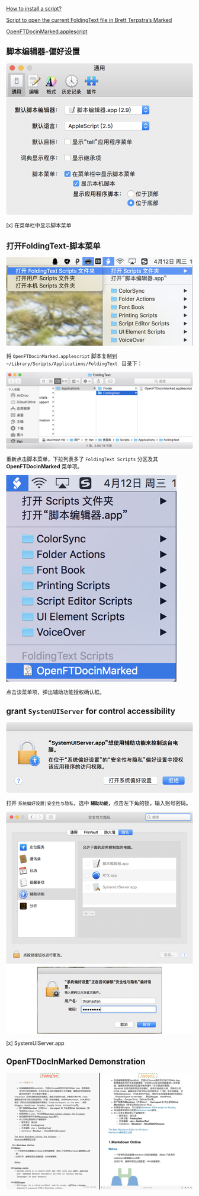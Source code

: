 [How to install a script?](http://support.foldingtext.com/t/how-to-install-a-script/75/5)

[Script to open the current FoldingText file in Brett Terpstra’s Marked](http://support.foldingtext.com/t/script-to-open-the-current-foldingtext-file-in-brett-terpstras-marked/189)

[OpenFTDocinMarked.applescript](https://github.com/RobTrew/txtquery-tools/blob/master/utilities/OpenFTDocinMarked.applescript)

脚本编辑器-偏好设置
---

![1-脚本编辑器-偏好设置](OpenFTDocinMarked/1-脚本编辑器-偏好设置.png)

[x] 在菜单栏中显示脚本菜单

打开FoldingText-脚本菜单
---

![2-打开FoldingText-脚本菜单](OpenFTDocinMarked/2-打开FoldingText-脚本菜单.png)

将 `OpenFTDocinMarked.applescript` 脚本复制到 `~/Library/Scripts/Applications/FoldingText ` 目录下：

![3-FoldingText_Scripts](OpenFTDocinMarked/3-FoldingText_Scripts.png)

重新点击脚本菜单，下拉列表多了 `FoldingText Scripts` 分区及其  **OpenFTDocinMarked** 菜单项。

![4-打开FoldingText-OpenFTDocinMarked](OpenFTDocinMarked/4-打开FoldingText-OpenFTDocinMarked.png)

点击该菜单项，弹出辅助功能授权确认框。

grant `SystemUIServer` for control accessibility
---

![5-SystemUIServer.app-辅助功能控制权限](OpenFTDocinMarked/5-SystemUIServer.app-辅助功能控制权限.png)

打开 `系统偏好设置|安全性与隐私`，选中 **`辅助功能`**，点击左下角的锁，输入账号密码。

![6-安全性与隐私-辅助功能-勾选SystemUIServer.app.png](OpenFTDocinMarked/6-安全性与隐私-辅助功能-勾选SystemUIServer.app.png)

[x] SystemUIServer.app

OpenFTDocInMarked Demonstration
---

![OpenFTDocInMarked](OpenFTDocinMarked/7-OpenFTDocInMarked.png)
